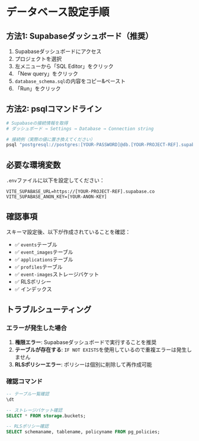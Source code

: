 # データベース設定手順

## 方法1: Supabaseダッシュボード（推奨）

1. Supabaseダッシュボードにアクセス
2. プロジェクトを選択
3. 左メニューから「SQL Editor」をクリック
4. 「New query」をクリック
5. `database_schema.sql`の内容をコピー&ペースト
6. 「Run」をクリック

## 方法2: psqlコマンドライン

```bash
# Supabaseの接続情報を取得
# ダッシュボード → Settings → Database → Connection string

# 接続例（実際の値に置き換えてください）
psql "postgresql://postgres:[YOUR-PASSWORD]@db.[YOUR-PROJECT-REF].supabase.co:5432/postgres" -f database_schema.sql
```

## 必要な環境変数

`.env`ファイルに以下を設定してください：

```env
VITE_SUPABASE_URL=https://[YOUR-PROJECT-REF].supabase.co
VITE_SUPABASE_ANON_KEY=[YOUR-ANON-KEY]
```

## 確認事項

スキーマ設定後、以下が作成されていることを確認：

- ✅ `events`テーブル
- ✅ `event_images`テーブル  
- ✅ `applications`テーブル
- ✅ `profiles`テーブル
- ✅ `event-images`ストレージバケット
- ✅ RLSポリシー
- ✅ インデックス

## トラブルシューティング

### エラーが発生した場合

1. **権限エラー**: Supabaseダッシュボードで実行することを推奨
2. **テーブルが存在する**: `IF NOT EXISTS`を使用しているので重複エラーは発生しません
3. **RLSポリシーエラー**: ポリシーは個別に削除して再作成可能

### 確認コマンド

```sql
-- テーブル一覧確認
\dt

-- ストレージバケット確認
SELECT * FROM storage.buckets;

-- RLSポリシー確認
SELECT schemaname, tablename, policyname FROM pg_policies;
``` 